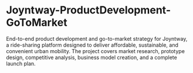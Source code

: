 # Joyntway-ProductDevelopment-GoToMarket
End-to-end product development and go-to-market strategy for Joyntway, a ride-sharing platform designed to deliver affordable, sustainable, and convenient urban mobility. The project covers market research, prototype design, competitive analysis, business model creation, and a complete launch plan.
